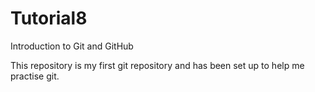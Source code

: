 # Tutorial8
Introduction to Git and GitHub

This repository is my first git repository and has been set up to help me practise git. 